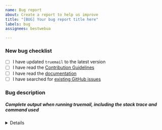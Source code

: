 ```yaml
---
name: Bug report
about: Create a report to help us improve
title: "[BUG] Your bug report title here"
labels: bug
assignees: bestwebua

---
```


<!-- Thanks for helping to make Truemail better! Before submit your bug, please make sure to check the following boxes by putting an x in the [ ] (don't: [x ], [ x], do: [x]) -->

### New bug checklist

- [ ] I have updated `truemail` to the latest version
- [ ] I have read the [Contribution Guidelines](https://github.com/truemail-rb/truemail/blob/master/CONTRIBUTING.md)
- [ ] I have read the [documentation](https://truemail-rb.org/truemail-gem)
- [ ] I have searched for [existing GitHub issues](https://github.com/truemail-rb/truemail/issues)

<!-- Please use next pattern for your bug report title: [BUG] Your bug report title here -->

### Bug description
<!-- Please include what's happening, expected behavior, and any relevant code samples -->

##### Complete output when running truemail, including the stack trace and command used

<details>
  <pre>[INSERT OUTPUT HERE]</pre>
</details>
